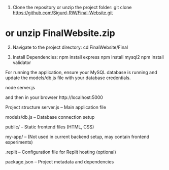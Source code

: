 1. Clone the repository or unzip the project folder:
git clone https://github.com/Sigurd-RW/Final-Website.git
# or unzip FinalWebsite.zip

2. Navigate to the project directory:
cd FinalWebsite/Final

3. Install Dependencies:
npm install express 
npm install mysql2
npm install validator

For running the application, ensure your MySQL database is running and update the models/db.js file with your database credentials.

node server.js

and then in your browser http://localhost:5000


Project structure 
server.js – Main application file

models/db.js – Database connection setup

public/ – Static frontend files (HTML, CSS)

my-app/ – (Not used in current backend setup, may contain frontend experiments)

.replit – Configuration file for Replit hosting (optional)

package.json – Project metadata and dependencies



